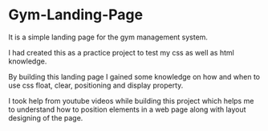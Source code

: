 # Gym-Landing-Page

It is a simple landing page for the gym management system.

I had created this as a practice project to test my css as well as html knowledge.

By building this landing page I gained some knowledge on how and when to use css float, clear, positioning and display property.

I took help from youtube videos while building this project which helps me to understand how to position elements in a web page along with layout designing of the page.
